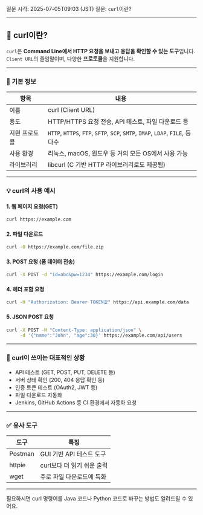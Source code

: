 질문 시각: 2025-07-05T09:03 (JST)
질문: `curl`이란?

---

## 📌 curl이란?

`curl`은 **Command Line에서 HTTP 요청을 보내고 응답을 확인할 수 있는 도구**입니다.
`Client URL`의 줄임말이며, 다양한 **프로토콜**을 지원합니다.

---

### 🔧 기본 정보

| 항목      | 내용                                                                          |
| ------- | --------------------------------------------------------------------------- |
| 이름      | curl (Client URL)                                                           |
| 용도      | HTTP/HTTPS 요청 전송, API 테스트, 파일 다운로드 등                                        |
| 지원 프로토콜 | `HTTP`, `HTTPS`, `FTP`, `SFTP`, `SCP`, `SMTP`, `IMAP`, `LDAP`, `FILE`, 등 다수 |
| 사용 환경   | 리눅스, macOS, 윈도우 등 거의 모든 OS에서 사용 가능                                          |
| 라이브러리   | libcurl (C 기반 HTTP 라이브러리로도 제공됨)                                             |

---

### 💡 curl의 사용 예시

#### 1. 웹 페이지 요청(GET)

```bash
curl https://example.com
```

#### 2. 파일 다운로드

```bash
curl -O https://example.com/file.zip
```

#### 3. POST 요청 (폼 데이터 전송)

```bash
curl -X POST -d "id=abc&pw=1234" https://example.com/login
```

#### 4. 헤더 포함 요청

```bash
curl -H "Authorization: Bearer TOKEN값" https://api.example.com/data
```

#### 5. JSON POST 요청

```bash
curl -X POST -H "Content-Type: application/json" \
     -d '{"name":"John", "age":30}' https://example.com/api/users
```

---

### 🧪 curl이 쓰이는 대표적인 상황

* API 테스트 (GET, POST, PUT, DELETE 등)
* 서버 상태 확인 (200, 404 응답 확인 등)
* 인증 토큰 테스트 (OAuth2, JWT 등)
* 파일 다운로드 자동화
* Jenkins, GitHub Actions 등 CI 환경에서 자동화 요청

---

### ✅ 유사 도구

| 도구      | 특징                |
| ------- | ----------------- |
| Postman | GUI 기반 API 테스트 도구 |
| httpie  | curl보다 더 읽기 쉬운 출력 |
| wget    | 주로 파일 다운로드에 특화    |

---

필요하시면 curl 명령어를 Java 코드나 Python 코드로 바꾸는 방법도 알려드릴 수 있어요.
